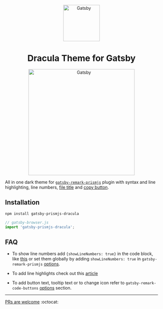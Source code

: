 <a href="https://gatsbyjs.org">
	<p align="center">
		<img alt="Gatsby" src="https://www.gatsbyjs.org/monogram.svg" width="120" />
	</p>
</a>

<h1 align="center">
	Dracula Theme for Gatsby
</h1>

<a href="https://draculatheme.com">
	<p align="center">
		<img alt="Gatsby" src="https://media3.giphy.com/media/PRy5GPH1uAeNa/giphy.gif?cid=ecf05e47cad6a4915585c913706ff67a40259904e4a8039e&rid=giphy.gif" width="350" />
	</p>
</a>

All in one dark theme for [`gatsby-remark-prismjs`](https://www.gatsbyjs.org/packages/gatsby-remark-prismjs) plugin with syntax and line highlighting, line numbers, [file title](https://github.com/DSchau/gatsby-remark-code-titles) and [copy button](https://github.com/iamskok/gatsby-remark-code-buttons).

## Installation

```bash
npm install gatsby-prismjs-dracula
```

```js
// gatsby-browser.js
import 'gatsby-prismjs-dracula';
```

## FAQ

* To show line numbers add `{showLineNumbers: true}` in the code block, like [this](https://www.gatsbyjs.org/packages/gatsby-remark-prismjs/#line-numbering) or set them globally by adding `showLineNumbers: true` in `gatsby-remark-prismjs` [options](https://www.gatsbyjs.org/packages/gatsby-remark-prismjs/#how-to-use).

* To add line highlights check out this [article](https://using-remark.gatsbyjs.org/code-and-syntax-highlighting/#line-highlighting--numbering)

* To add button text, tooltip text or to change icon refer to `gatsby-remark-code-buttons` [options](https://github.com/iamskok/gatsby-remark-code-buttons#options) section.

---

[PRs are welcome](https://github.com/iamskok/gatsby-prismjs-dracula/fork) :octocat:
